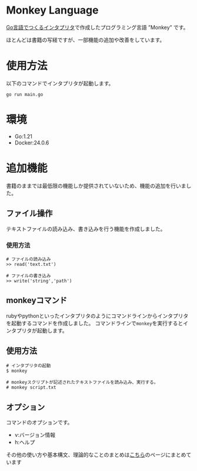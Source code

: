 # Monkey Language
[Go言語でつくるインタプリタ](https://www.oreilly.co.jp/books/9784873118222/)で作成したプログラミング言語 ”Monkey” です。

ほとんどは書籍の写経ですが、一部機能の追加や改善をしています。

# 使用方法

以下のコマンドでインタプリタが起動します。

```
go run main.go
```

# 環境
- Go:1.21
- Docker:24.0.6

# 追加機能

書籍のままでは最低限の機能しか提供されていないため、機能の追加を行いました。
## ファイル操作
テキストファイルの読み込み、書き込みを行う機能を作成しました。
### 使用方法
```
# ファイルの読み込み
>> read('text.txt')

# ファイルの書き込み
>> write('string','path')
```
## monkeyコマンド
rubyやpythonといったインタプリタのようにコマンドラインからインタプリタを起動するコマンドを作成しました。
コマンドラインで`monkey`を実行するとインタプリタが起動します。

## 使用方法
```
# インタプリタの起動
$ monkey 

# monkeyスクリプトが記述されたテキストファイルを読み込み、実行する。
# monkey script.txt
```

## オプション
コマンドのオプションです。
- v:バージョン情報
- h:ヘルプ



その他の使い方や基本構文、理論的なことのまとめは[こちら](https://holistic-haircut-400.notion.site/Go-d54aa7fe40e047a6a22913182220be81)のページにまとめています
